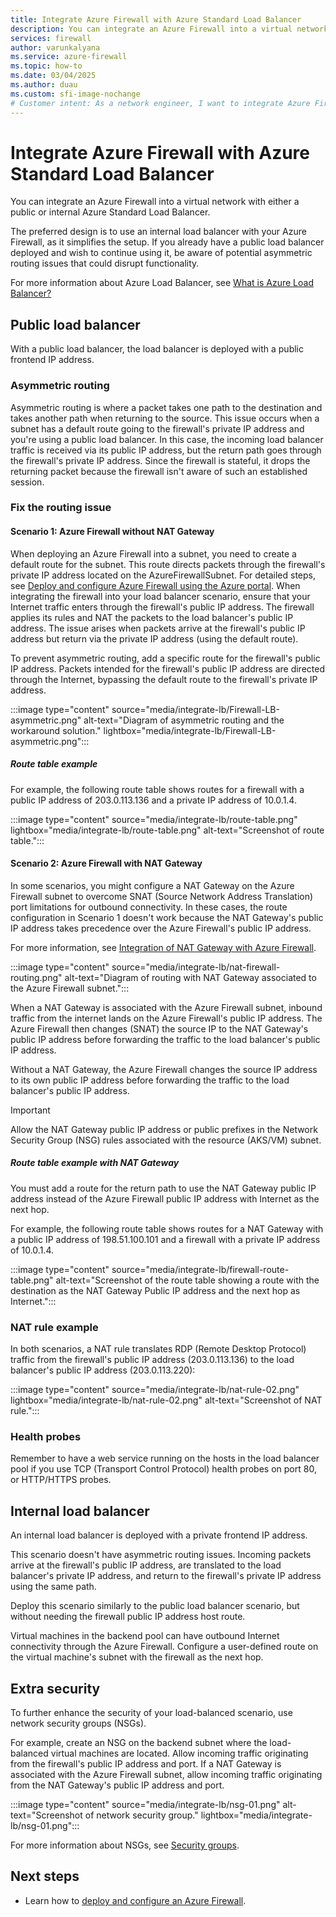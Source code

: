 ```yaml
---
title: Integrate Azure Firewall with Azure Standard Load Balancer
description: You can integrate an Azure Firewall into a virtual network with an Azure Standard Load Balancer (either public or internal).
services: firewall
author: varunkalyana
ms.service: azure-firewall
ms.topic: how-to
ms.date: 03/04/2025
ms.author: duau
ms.custom: sfi-image-nochange
# Customer intent: As a network engineer, I want to integrate Azure Firewall with an Azure Standard Load Balancer, so that I can optimize traffic routing and enhance security in my virtual network setup.
---
```


# Integrate Azure Firewall with Azure Standard Load Balancer

You can integrate an Azure Firewall into a virtual network with either a public or internal Azure Standard Load Balancer.

The preferred design is to use an internal load balancer with your Azure Firewall, as it simplifies the setup. If you already have a public load balancer deployed and wish to continue using it, be aware of potential asymmetric routing issues that could disrupt functionality.

For more information about Azure Load Balancer, see [What is Azure Load Balancer?](../load-balancer/load-balancer-overview.md)

## Public load balancer

With a public load balancer, the load balancer is deployed with a public frontend IP address.

### Asymmetric routing

Asymmetric routing is where a packet takes one path to the destination and takes another path when returning to the source. This issue occurs when a subnet has a default route going to the firewall's private IP address and you're using a public load balancer. In this case, the incoming load balancer traffic is received via its public IP address, but the return path goes through the firewall's private IP address. Since the firewall is stateful, it drops the returning packet because the firewall isn't aware of such an established session.

### Fix the routing issue

#### Scenario 1: Azure Firewall without NAT Gateway
When deploying an Azure Firewall into a subnet, you need to create a default route for the subnet. This route directs packets through the firewall's private IP address located on the AzureFirewallSubnet. For detailed steps, see [Deploy and configure Azure Firewall using the Azure portal](tutorial-firewall-deploy-portal.md#create-a-default-route).
When integrating the firewall into your load balancer scenario, ensure that your Internet traffic enters through the firewall's public IP address. The firewall applies its rules and NAT the packets to the load balancer's public IP address. The issue arises when packets arrive at the firewall's public IP address but return via the private IP address (using the default route).

To prevent asymmetric routing, add a specific route for the firewall's public IP address. Packets intended for the firewall's public IP address are directed through the Internet, bypassing the default route to the firewall's private IP address.

:::image type="content" source="media/integrate-lb/Firewall-LB-asymmetric.png" alt-text="Diagram of asymmetric routing and the workaround solution." lightbox="media/integrate-lb/Firewall-LB-asymmetric.png":::

##### Route table example

For example, the following route table shows routes for a firewall with a public IP address of 203.0.113.136 and a private IP address of 10.0.1.4.

:::image type="content" source="media/integrate-lb/route-table.png" lightbox="media/integrate-lb/route-table.png" alt-text="Screenshot of route table.":::

#### Scenario 2: Azure Firewall with NAT Gateway

In some scenarios, you might configure a NAT Gateway on the Azure Firewall subnet to overcome SNAT (Source Network Address Translation) port limitations for outbound connectivity. In these cases, the route configuration in Scenario 1 doesn't work because the NAT Gateway's public IP address takes precedence over the Azure Firewall's public IP address.

For more information, see [Integration of NAT Gateway with Azure Firewall](../nat-gateway/tutorial-hub-spoke-nat-firewall.md).

:::image type="content" source="media/integrate-lb/nat-firewall-routing.png" alt-text="Diagram of routing with NAT Gateway associated to the Azure Firewall subnet.":::

When a NAT Gateway is associated with the Azure Firewall subnet, inbound traffic from the internet lands on the Azure Firewall's public IP address. The Azure Firewall then changes (SNAT) the source IP to the NAT Gateway's public IP address before forwarding the traffic to the load balancer's public IP address.

Without a NAT Gateway, the Azure Firewall changes the source IP address to its own public IP address before forwarding the traffic to the load balancer's public IP address.

> [!IMPORTANT]
> Allow the NAT Gateway public IP address or public prefixes in the Network Security Group (NSG) rules associated with the resource (AKS/VM) subnet.

##### Route table example with NAT Gateway

You must add a route for the return path to use the NAT Gateway public IP address instead of the Azure Firewall public IP address with Internet as the next hop.

For example, the following route table shows routes for a NAT Gateway with a public IP address of 198.51.100.101 and a firewall with a private IP address of 10.0.1.4.

:::image type="content" source="media/integrate-lb/firewall-route-table.png" alt-text="Screenshot of the route table showing a route with the destination as the NAT Gateway Public IP address and the next hop as Internet.":::

### NAT rule example

In both scenarios, a NAT rule translates RDP (Remote Desktop Protocol) traffic from the firewall's public IP address (203.0.113.136) to the load balancer's public IP address (203.0.113.220):

:::image type="content" source="media/integrate-lb/nat-rule-02.png" lightbox="media/integrate-lb/nat-rule-02.png" alt-text="Screenshot of NAT rule.":::

### Health probes

Remember to have a web service running on the hosts in the load balancer pool if you use TCP (Transport Control Protocol) health probes on port 80, or HTTP/HTTPS probes.

## Internal load balancer

An internal load balancer is deployed with a private frontend IP address.

This scenario doesn't have asymmetric routing issues. Incoming packets arrive at the firewall's public IP address, are translated to the load balancer's private IP address, and return to the firewall's private IP address using the same path.

Deploy this scenario similarly to the public load balancer scenario, but without needing the firewall public IP address host route.

Virtual machines in the backend pool can have outbound Internet connectivity through the Azure Firewall. Configure a user-defined route on the virtual machine's subnet with the firewall as the next hop.

## Extra security

To further enhance the security of your load-balanced scenario, use network security groups (NSGs).

For example, create an NSG on the backend subnet where the load-balanced virtual machines are located. Allow incoming traffic originating from the firewall's public IP address and port. If a NAT Gateway is associated with the Azure Firewall subnet, allow incoming traffic originating from the NAT Gateway's public IP address and port.

:::image type="content" source="media/integrate-lb/nsg-01.png" alt-text="Screenshot of network security group." lightbox="media/integrate-lb/nsg-01.png":::

For more information about NSGs, see [Security groups](../virtual-network/network-security-groups-overview.md).

## Next steps

- Learn how to [deploy and configure an Azure Firewall](tutorial-firewall-deploy-portal.md).